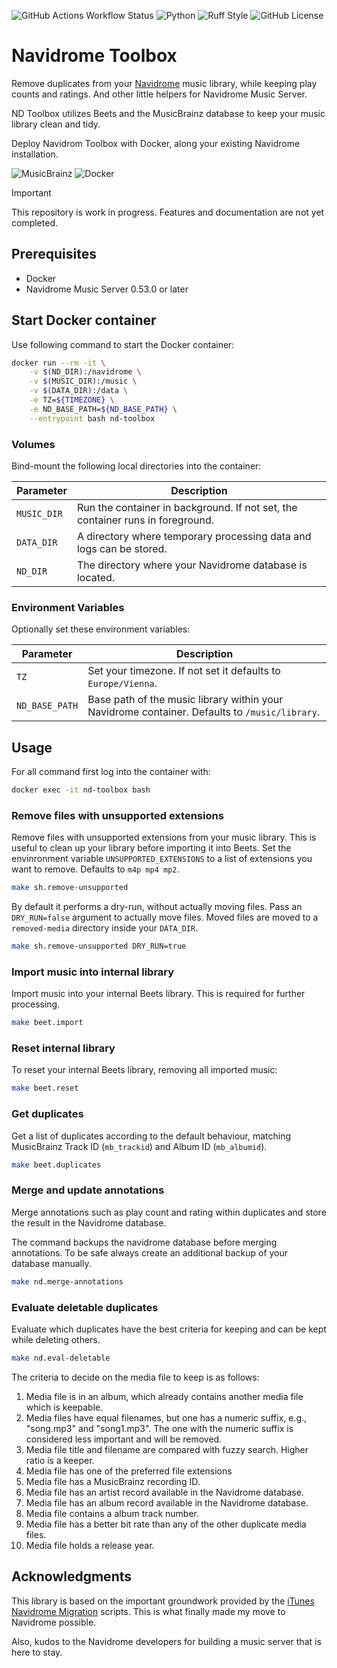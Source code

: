 ![GitHub Actions Workflow Status](https://img.shields.io/github/actions/workflow/status/add-n2x/nd-toolbox/docker-hub.yml)
![Python](https://img.shields.io/badge/python-3.12%20%7C%203.13-blue)
![Ruff Style](https://img.shields.io/badge/style-ruff-41B5BE?style=flat)
![GitHub License](https://img.shields.io/github/license/add-n2x/nd-toolbox)

# Navidrome Toolbox

Remove duplicates from your [Navidrome](https://www.navidrome.org/) music library, while keeping play counts 
and ratings. And other little helpers for Navidrome Music Server.

ND Toolbox utilizes Beets and the MusicBrainz database to keep your music library clean and tidy. 

Deploy Navidrom Toolbox with Docker, along your existing Navidrome installation.

![MusicBrainz](https://img.shields.io/badge/Musicbrainz-EB743B?style=for-the-badge&logo=musicbrainz&logoColor=BA478F)
![Docker](https://img.shields.io/badge/Docker-2CA5E0?style=for-the-badge&logo=docker&logoColor=white)

> [!IMPORTANT]
> This repository is work in progress. Features and documentation are not yet completed.

## Prerequisites

- Docker
- Navidrome Music Server 0.53.0 or later

## Start Docker container

Use following command to start the Docker container:

```bash
docker run --rm -it \
    -v $(ND_DIR):/navidrome \
    -v $(MUSIC_DIR):/music \
    -v $(DATA_DIR):/data \
    -e TZ=${TIMEZONE} \
    -e ND_BASE_PATH=${ND_BASE_PATH} \
    --entrypoint bash nd-toolbox
```

### Volumes

Bind-mount the following local directories into the container:

| Parameter  | Description                                                                     |
|------------|---------------------------------------------------------------------------------|
| `MUSIC_DIR` | Run the container in background. If not set, the container runs in foreground. |
| `DATA_DIR`  | A directory where temporary processing data and logs can be stored.            |
| `ND_DIR`    | The directory where your Navidrome database is located.                        |

### Environment Variables

Optionally set these environment variables:

| Parameter       | Description                                                                                   |
|-----------------|-----------------------------------------------------------------------------------------------|
| `TZ`            | Set your timezone. If not set it defaults to `Europe/Vienna`.                                 |
| `ND_BASE_PATH`  | Base path of the music library within your Navidrome container. Defaults to `/music/library`. |

## Usage

For all command first log into the container with:

```bash
docker exec -it nd-toolbox bash
```

### Remove files with unsupported extensions

Remove files with unsupported extensions from your music library. This is useful to clean up your library before 
importing it into Beets. Set the envinronment variable `UNSUPPORTED_EXTENSIONS` to a list of extensions you want to 
remove. Defaults to `m4p mp4 mp2`.

```bash
make sh.remove-unsupported
```

By default it performs a dry-run, without actually moving files. Pass an `DRY_RUN=false` argument to actually move 
files. Moved files are moved to a `removed-media` directory inside your `DATA_DIR`.

```bash
make sh.remove-unsupported DRY_RUN=true
```

### Import music into internal library

Import music into your internal Beets library. This is required for further processing.

```bash
make beet.import
```

### Reset internal library

To reset your internal Beets library, removing all imported music:

```bash
make beet.reset
```

### Get duplicates

Get a list of duplicates according to the default behaviour, matching MusicBrainz Track ID (`mb_trackid`)
and Album ID (`mb_albumid`).

```bash
make beet.duplicates
```

### Merge and update annotations

Merge annotations such as play count and rating within duplicates and store the result in the Navidrome database.

The command backups the navidrome database before merging annotations. To be safe always create an additional 
backup of your database manually.

```bash
make nd.merge-annotations
```

### Evaluate deletable duplicates

Evaluate which duplicates have the best criteria for keeping and can be kept while deleting others.

```bash
make nd.eval-deletable
```

The criteria to decide on the media file to keep is as follows:

1. Media file is in an album, which already contains another media file which is keepable.
1. Media files have equal filenames, but one has a numeric suffix, e.g., "song.mp3" and "song1.mp3".
   The one with the numeric suffix is considered less important and will be removed.
1. Media file title and filename are compared with fuzzy search. Higher ratio is a keeper.
1. Media file has one of the preferred file extensions
1. Media file has a MusicBrainz recording ID.
1. Media file has an artist record available in the Navidrome database.
1. Media file has an album record available in the Navidrome database.
1. Media file contains a album track number.
1. Media file has a better bit rate than any of the other duplicate media files.
1. Media file holds a release year.

## Acknowledgments

This library is based on the important groundwork provided by the
[iTunes Navidrome Migration](https://github.com/Stampede/itunes-navidrome-migration) scripts.
This is what finally made my move to Navidrome possible.

Also, kudos to the Navidrome developers for building a music server that is here to stay.

